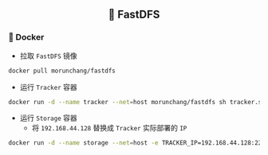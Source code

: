 <h2 align="center">📔 FastDFS</h2>

### 🐳 Docker

* 拉取 `FastDFS` 镜像

```bash
docker pull morunchang/fastdfs
```

* 运行 `Tracker` 容器

```bash
docker run -d --name tracker --net=host morunchang/fastdfs sh tracker.sh
```

* 运行 `Storage` 容器
    * 将 `192.168.44.128` 替换成 `Tracker` 实际部署的 `IP`

```bash
docker run -d --name storage --net=host -e TRACKER_IP=192.168.44.128:22122 -e GROUP_NAME=group1 morunchang/fastdfs sh storage.sh
```
